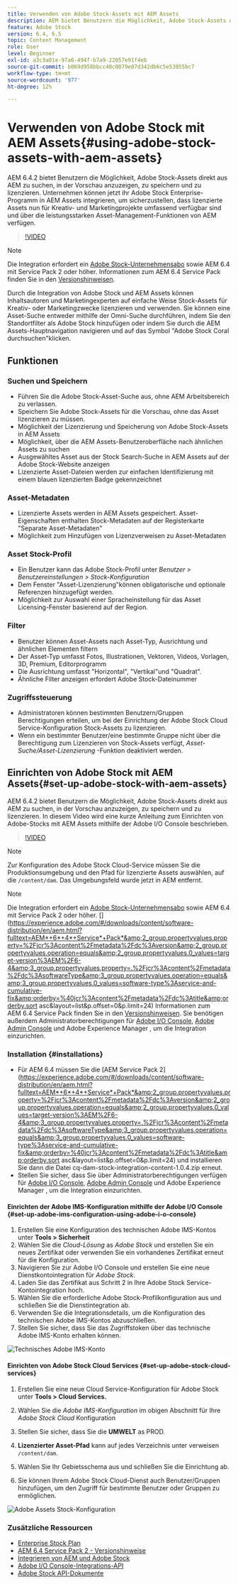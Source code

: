 ```yaml
---
title: Verwenden von Adobe Stock-Assets mit AEM Assets
description: AEM bietet Benutzern die Möglichkeit, Adobe Stock-Assets direkt aus AEM zu suchen, in der Vorschau anzuzeigen, zu speichern und zu lizenzieren. Unternehmen können jetzt ihr Adobe Stock Enterprise-Programm in AEM Assets integrieren, um sicherzustellen, dass lizenzierte Assets nun für Kreativ- und Marketingprojekte umfassend verfügbar sind und über die leistungsstarken Asset-Management-Funktionen von AEM verfügen.
feature: Adobe Stock
version: 6.4, 6.5
topic: Content Management
role: User
level: Beginner
exl-id: a3c3a01e-97a6-494f-b7a9-22057e91f4eb
source-git-commit: b069d958bbcc40c0079e87d342db6c5e53055bc7
workflow-type: tm+mt
source-wordcount: '977'
ht-degree: 12%

---
```


# Verwenden von Adobe Stock mit AEM Assets{#using-adobe-stock-assets-with-aem-assets}

AEM 6.4.2 bietet Benutzern die Möglichkeit, Adobe Stock-Assets direkt aus AEM zu suchen, in der Vorschau anzuzeigen, zu speichern und zu lizenzieren. Unternehmen können jetzt ihr Adobe Stock Enterprise-Programm in AEM Assets integrieren, um sicherzustellen, dass lizenzierte Assets nun für Kreativ- und Marketingprojekte umfassend verfügbar sind und über die leistungsstarken Asset-Management-Funktionen von AEM verfügen.

>[!VIDEO](https://video.tv.adobe.com/v/24678/?quality=12&learn=on)

>[!NOTE]
>
>Die Integration erfordert ein [Adobe Stock-Unternehmensabo](https://landing.adobe.com/en/na/products/creative-cloud/ctir-4625-stock-for-enterprise/index.html) sowie AEM 6.4 mit Service Pack 2 oder höher. Informationen zum AEM 6.4 Service Pack finden Sie in den [Versionshinweisen](https://helpx.adobe.com/de/experience-manager/6-4/release-notes/sp-release-notes.html).

Durch die Integration von Adobe Stock und AEM Assets können Inhaltsautoren und Marketingexperten auf einfache Weise Stock-Assets für Kreativ- oder Marketingzwecke lizenzieren und verwenden. Sie können eine Asset-Suche entweder mithilfe der Omni-Suche durchführen, indem Sie den Standortfilter als Adobe Stock hinzufügen oder indem Sie durch die AEM Assets-Hauptnavigation navigieren und auf das Symbol &quot;Adobe Stock Coral durchsuchen&quot;klicken.

## Funktionen

### Suchen und Speichern

* Führen Sie die Adobe Stock-Asset-Suche aus, ohne AEM Arbeitsbereich zu verlassen.
* Speichern Sie Adobe Stock-Assets für die Vorschau, ohne das Asset lizenzieren zu müssen.
* Möglichkeit der Lizenzierung und Speicherung von Adobe Stock-Assets in AEM Assets
* Möglichkeit, über die AEM Assets-Benutzeroberfläche nach ähnlichen Assets zu suchen
* Ausgewähltes Asset aus der Stock Search-Suche in AEM Assets auf der Adobe Stock-Website anzeigen
* Lizenzierte Asset-Dateien werden zur einfachen Identifizierung mit einem blauen lizenzierten Badge gekennzeichnet

### Asset-Metadaten

* Lizenzierte Assets werden in AEM Assets gespeichert. Asset-Eigenschaften enthalten Stock-Metadaten auf der Registerkarte &quot;Separate Asset-Metadaten&quot;
* Möglichkeit zum Hinzufügen von Lizenzverweisen zu Asset-Metadaten

### Asset Stock-Profil

* Ein Benutzer kann das Adobe Stock-Profil unter *Benutzer > Benutzereinstellungen > Stock-Konfiguration*
* Dem Fenster &quot;Asset-Lizenzierung&quot;können obligatorische und optionale Referenzen hinzugefügt werden.
* Möglichkeit zur Auswahl einer Spracheinstellung für das Asset Licensing-Fenster basierend auf der Region.

### Filter

* Benutzer können Asset-Assets nach Asset-Typ, Ausrichtung und ähnlichen Elementen filtern
* Der Asset-Typ umfasst Fotos, Illustrationen, Vektoren, Videos, Vorlagen, 3D, Premium, Editorprogramm
* Die Ausrichtung umfasst &quot;Horizontal&quot;, &quot;Vertikal&quot;und &quot;Quadrat&quot;.
* Ähnliche Filter anzeigen erfordert Adobe Stock-Dateinummer

### Zugriffssteuerung

* Administratoren können bestimmten Benutzern/Gruppen Berechtigungen erteilen, um bei der Einrichtung der Adobe Stock Cloud Service-Konfiguration Stock-Assets zu lizenzieren.
* Wenn ein bestimmter Benutzer/eine bestimmte Gruppe nicht über die Berechtigung zum Lizenzieren von Stock-Assets verfügt, *Asset-Suche/Asset-Lizenzierung* -Funktion deaktiviert werden.

## Einrichten von Adobe Stock mit AEM Assets{#set-up-adobe-stock-with-aem-assets}

AEM 6.4.2 bietet Benutzern die Möglichkeit, Adobe Stock-Assets direkt aus AEM zu suchen, in der Vorschau anzuzeigen, zu speichern und zu lizenzieren. In diesem Video wird eine kurze Anleitung zum Einrichten von Adobe-Stocks mit AEM Assets mithilfe der Adobe I/O Console beschrieben.

>[!VIDEO](https://video.tv.adobe.com/v/25043/?quality=12&learn=on)

>[!NOTE]
>
>Zur Konfiguration des Adobe Stock Cloud-Service müssen Sie die Produktionsumgebung und den Pfad für lizenzierte Assets auswählen, auf die `/content/dam`. Das Umgebungsfeld wurde jetzt in AEM entfernt.

>[!NOTE]
>
>Die Integration erfordert ein [Adobe Stock-Unternehmensabo](https://landing.adobe.com/en/na/products/creative-cloud/ctir-4625-stock-for-enterprise/index.html) sowie AEM 6.4 mit Service Pack 2 oder höher. [](https://experience.adobe.com/#/downloads/content/software-distribution/en/aem.html?fulltext=AEM*+6*+4*+Service*+Pack*&amp;2_group.propertyvalues.property=%2Fjcr%3Acontent%2Fmetadata%2Fdc%3Aversion&amp;2_group.propertyvalues.operation=equals&amp;2_group.propertyvalues.0_values=target-version%3AEM%2F6-4&amp;3_group.propertyvalues.property=.%2Fjcr%3Acontent%2Fmetadata%2Fdc%3AsoftwareType&amp;3_group.propertyvalues.operation=equals&amp;3_group.propertyvalues.0_values=software-type%3Aservice-and-cumulative-fix&amp;orderby=%40jcr%3Acontent%2Fmetadata%2Fdc%3Atitle&amp;orderby.sort asc&amp;layout=list&amp;p.offset=0&amp;p.limit=24) Informationen zum AEM 6.4 Service Pack finden Sie in den [Versionshinweisen](https://helpx.adobe.com/experience-manager/6-4/release-notes/sp-release-notes.html). Sie benötigen außerdem Administratorberechtigungen für [Adobe I/O Console](https://console.adobe.io/), [Adobe Admin Console](https://adminconsole.adobe.com/) und Adobe Experience Manager , um die Integration einzurichten.

### Installation {#installations}

* Für AEM 6.4 müssen Sie die [AEM Service Pack 2](https://experience.adobe.com/#/downloads/content/software-distribution/en/aem.html?fulltext=AEM*+6*+4*+Service*+Pack*&amp;2_group.propertyvalues.property=%2Fjcr%3Acontent%2Fmetadata%2Fdc%3Aversion&amp;2_group.propertyvalues.operation=equals&amp;2_group.propertyvalues.0_values=target-version%3AEM%2F6-4&amp;3_group.propertyvalues.property=.%2Fjcr%3Acontent%2Fmetadata%2Fdc%3AsoftwareType&amp;3_group.propertyvalues.operation=equals&amp;3_group.propertyvalues.0_values=software-type%3Aservice-and-cumulative-fix&amp;orderby=%40jcr%3Acontent%2Fmetadata%2Fdc%3Atitle&amp;orderby.sort asc&amp;layout=list&amp;p.offset=0&amp;p.limit=24) und installieren Sie dann die Datei cq-dam-stock-integration-content-1.0.4.zip erneut.
* Stellen Sie sicher, dass Sie über Administratorberechtigungen verfügen für [Adobe I/O Console](https://console.adobe.io/), [Adobe Admin Console](https://adminconsole.adobe.com/) und Adobe Experience Manager , um die Integration einzurichten.

#### Einrichten der Adobe IMS-Konfiguration mithilfe der Adobe I/O Console {#set-up-adobe-ims-configuration-using-adobe-i-o-console}

1. Erstellen Sie eine Konfiguration des technischen Adobe IMS-Kontos unter **Tools > Sicherheit**
2. Wählen Sie die *Cloud-Lösung* as *Adobe Stock* und erstellen Sie ein neues Zertifikat oder verwenden Sie ein vorhandenes Zertifikat erneut für die Konfiguration.
3. Navigieren Sie zur Adobe I/O Console und erstellen Sie eine neue Dienstkontointegration für *Adobe Stock*.
4. Laden Sie das Zertifikat aus Schritt 2 in Ihre Adobe Stock Service-Kontointegration hoch.
5. Wählen Sie die erforderliche Adobe Stock-Profilkonfiguration aus und schließen Sie die Dienstintegration ab.
6. Verwenden Sie die Integrationsdetails, um die Konfiguration des technischen Adobe IMS-Kontos abzuschließen.
7. Stellen Sie sicher, dass Sie das Zugriffstoken über das technische Adobe IMS-Konto erhalten können.

![Technisches Adobe IMS-Konto](assets/screen_shot_2018-10-22at12219pm.png)

#### Einrichten von Adobe Stock Cloud Services {#set-up-adobe-stock-cloud-services}

1. Erstellen Sie eine neue Cloud Service-Konfiguration für Adobe Stock unter **Tools > Cloud Services.**
2. Wählen Sie die *Adobe IMS-Konfiguration* im obigen Abschnitt für Ihre *Adobe Stock Cloud* Konfiguration

3. Stellen Sie sicher, dass Sie die **UMWELT** as PROD.
4. **Lizenzierter Asset-Pfad** kann auf jedes Verzeichnis unter verweisen `/content/dam`.
5. Wählen Sie Ihr Gebietsschema aus und schließen Sie die Einrichtung ab.
6. Sie können Ihrem Adobe Stock Cloud-Dienst auch Benutzer/Gruppen hinzufügen, um den Zugriff für bestimmte Benutzer oder Gruppen zu ermöglichen.

![Adobe Assets Stock-Konfiguration](assets/screen_shot_2018-10-22at12425pm.png)

### Zusätzliche Ressourcen

* [Enterprise Stock Plan](https://landing.adobe.com/en/na/products/creative-cloud/ctir-4625-stock-for-enterprise/index.html)
* [AEM 6.4 Service Pack 2 - Versionshinweise](https://experienceleague.adobe.com/docs/experience-manager-64/release-notes/sp-release-notes.html?lang=de)
* [Integrieren von AEM und Adobe Stock](https://experienceleague.adobe.com/docs/experience-manager-65/assets/using/aem-assets-adobe-stock.html)
* [Adobe I/O Console-Integrations-API](https://www.adobe.io/apis/cloudplatform/console/authentication/gettingstarted.html)
* [Adobe Stock API-Dokumente](https://www.adobe.io/apis/creativecloud/stock/docs.html)
